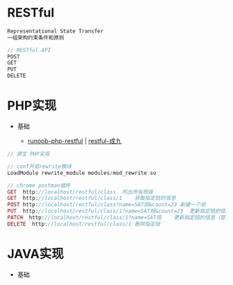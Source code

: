 # RESTful

```javascript
Representational State Transfer
一组架构约束条件和原则

// RESTful API
POST
GET
PUT
DELETE
```

# PHP实现

- 基础

  - [runoob-php-restful](http://www.runoob.com/php/php-restful.html) | [restful-成九](http://www.cnblogs.com/luyucheng/p/6016801.html)

```php
// 原生 PHP实现

// conf开启rewrite模块
LoadModule rewrite_module modules/mod_rewrite.so

// chrome postman插件
GET  http://localhost/restful/class  列出所有班级
GET  http://localhost/restful/class/1    获取指定班的信息
POST http://localhost/restful/class?name=SAT班&count=23 新建一个班
PUT  http://localhost/restful/class/1?name=SAT班&count=23  更新指定班的信息（全部信息）
PATCH  http://localhost/restful/class/1?name=SAT班    更新指定班的信息（部分信息）
DELETE  http://localhost/restful/class/1 删除指定班
```

# JAVA实现

- 基础

```java
```

